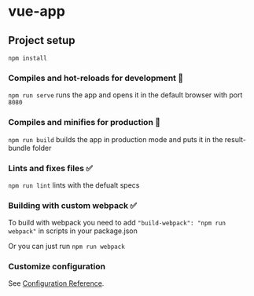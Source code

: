 # vue-app

## Project setup
```
npm install
```

### Compiles and hot-reloads for development :rocket:
```npm run serve``` runs the app and opens it in the default browser with port ```8080```

### Compiles and minifies for production :briefcase:
```npm run build``` builds the app in production mode and puts it in the result-bundle folder

### Lints and fixes files :white_check_mark:
```npm run lint``` lints with the defualt specs

### Building with custom webpack :white_check_mark:
To build with webpack you need to add ```"build-webpack": "npm run webpack"``` in scripts in your package.json

Or you can just run ```npm run webpack```

### Customize configuration
See [Configuration Reference](https://cli.vuejs.org/config/).
